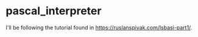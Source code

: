 # pascal_interpreter
I'll be following the tutorial found in https://ruslanspivak.com/lsbasi-part1/.
